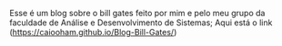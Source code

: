 Esse é um blog sobre o bill gates feito por mim e pelo meu grupo da faculdade de Análise e Desenvolvimento de Sistemas; Aqui está o link (https://caiooham.github.io/Blog-Bill-Gates/)
